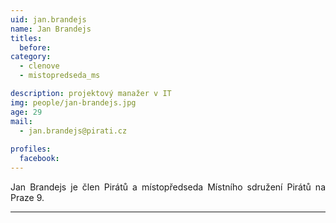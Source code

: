 ```yaml
---
uid: jan.brandejs
name: Jan Brandejs
titles:
  before: 
category:
  - clenove
  - mistopredseda_ms

description: projektový manažer v IT
img: people/jan-brandejs.jpg
age: 29
mail:
  - jan.brandejs@pirati.cz
 
profiles:
  facebook: 
---
```

<p style='text-align: justify;'>Jan Brandejs je člen Pirátů a místopředseda Místního sdružení Pirátů na Praze 9.</p>


---
